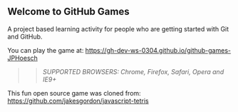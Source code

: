 ## Welcome to GitHub Games

A project based learning activity for people who are getting started with Git and GitHub.

You can play the game at: https://gh-dev-ws-0304.github.io/github-games-JPHoesch

>> _*SUPPORTED BROWSERS*: Chrome, Firefox, Safari, Opera and IE9+_

This fun open source game was cloned from: https://github.com/jakesgordon/javascript-tetris
